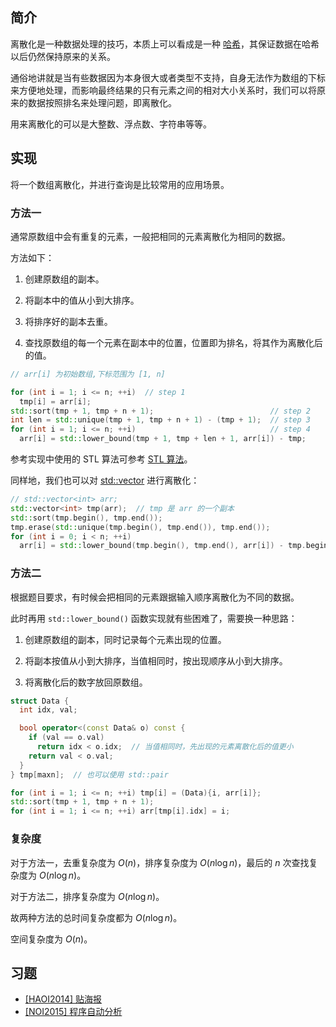 ## 简介

离散化是一种数据处理的技巧，本质上可以看成是一种 [哈希](../string/hash.md#hash-的思想)，其保证数据在哈希以后仍然保持原来的关系。

通俗地讲就是当有些数据因为本身很大或者类型不支持，自身无法作为数组的下标来方便地处理，而影响最终结果的只有元素之间的相对大小关系时，我们可以将原来的数据按照排名来处理问题，即离散化。

用来离散化的可以是大整数、浮点数、字符串等等。

## 实现

将一个数组离散化，并进行查询是比较常用的应用场景。

### 方法一

通常原数组中会有重复的元素，一般把相同的元素离散化为相同的数据。

方法如下：

1.  创建原数组的副本。

2.  将副本中的值从小到大排序。

3.  将排序好的副本去重。

4.  查找原数组的每一个元素在副本中的位置，位置即为排名，将其作为离散化后的值。

```cpp
// arr[i] 为初始数组,下标范围为 [1, n]

for (int i = 1; i <= n; ++i)  // step 1
  tmp[i] = arr[i];
std::sort(tmp + 1, tmp + n + 1);                          // step 2
int len = std::unique(tmp + 1, tmp + n + 1) - (tmp + 1);  // step 3
for (int i = 1; i <= n; ++i)                              // step 4
  arr[i] = std::lower_bound(tmp + 1, tmp + len + 1, arr[i]) - tmp;
```

参考实现中使用的 STL 算法可参考 [STL 算法](../lang/csl/algorithm.md)。

同样地，我们也可以对 [std::vector](../lang/csl/sequence-container.md#vector) 进行离散化：

```cpp
// std::vector<int> arr;
std::vector<int> tmp(arr);  // tmp 是 arr 的一个副本
std::sort(tmp.begin(), tmp.end());
tmp.erase(std::unique(tmp.begin(), tmp.end()), tmp.end());
for (int i = 0; i < n; ++i)
  arr[i] = std::lower_bound(tmp.begin(), tmp.end(), arr[i]) - tmp.begin();
```

### 方法二

根据题目要求，有时候会把相同的元素跟据输入顺序离散化为不同的数据。

此时再用 `std::lower_bound()` 函数实现就有些困难了，需要换一种思路：

1.  创建原数组的副本，同时记录每个元素出现的位置。

2.  将副本按值从小到大排序，当值相同时，按出现顺序从小到大排序。

3.  将离散化后的数字放回原数组。

```cpp
struct Data {
  int idx, val;

  bool operator<(const Data& o) const {
    if (val == o.val)
      return idx < o.idx;  // 当值相同时，先出现的元素离散化后的值更小
    return val < o.val;
  }
} tmp[maxn];  // 也可以使用 std::pair

for (int i = 1; i <= n; ++i) tmp[i] = (Data){i, arr[i]};
std::sort(tmp + 1, tmp + n + 1);
for (int i = 1; i <= n; ++i) arr[tmp[i].idx] = i;
```

### 复杂度

对于方法一，去重复杂度为 $O(n)$，排序复杂度为 $O(n \log n)$，最后的 $n$ 次查找复杂度为 $O(n \log n)$。

对于方法二，排序复杂度为 $O(n \log n)$。

故两种方法的总时间复杂度都为 $O(n \log n)$。

空间复杂度为 $O(n)$。

## 习题

-   [\[HAOI2014\] 贴海报](https://www.luogu.com.cn/problem/P3740)
-   [\[NOI2015\] 程序自动分析](https://www.luogu.com.cn/problem/P1955)
